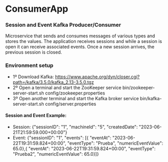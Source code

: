 # ConsumerApp
### Session and Event Kafka Producer/Consumer
Microservice that sends and consumes messages of various types and stores the values.
The application receives sessions and while a session is open it can receive associated events. Once a new session arrives, the previous session is closed.

### Environment setup
- 1º Download Kafka:
https://www.apache.org/dyn/closer.cgi?path=/kafka/3.5.0/kafka_2.13-3.5.0.tgz 
- 2º Open a terminal and start the ZooKeeper service
bin/zookeeper-server-start.sh config/zookeeper.properties
- 3º Open another terminal and start the Kafka broker service
bin/kafka-server-start.sh config/server.properties

#### Session and Event Example:
- Session:
{"sessionID": "1", "machineId": "5", "createdDate": "2023-06-21T21:59:59.000+00:00"}
- Event:
{"sessionID": "1", "events": [{ "eventAt": "2023-06-22T19:31:59.824+00:00", "eventType": "Prueba", "numericEventValue": 65.0},{ "eventAt": "2023-06-22T19:31:59.824+00:00", "eventType": "Prueba2", "numericEventValue": 65.0}]}
